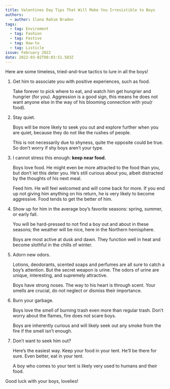 ```yaml
---
title: Valentines Day Tips That Will Make You Irresistible to Boys
authors:
  - author: Ilana Rahim Braden
tags:
  - tag: Enviroment
  - tag: Fashion
  - tag: Festive
  - tag: How-to
  - tag: Listicle
issue: February 2022
date: 2022-03-02T00:03:51.583Z
---
```

Here are some timeless, tried-and-true tactics to lure in all the boys!

1. Get him to associate you with positive experiences, such as food.

   Take forever to pick where to eat, and watch him get hungrier and hungrier (for you). Aggression is a good sign, this means he does not want anyone else in the way of his blooming connection with you(r food).
2. Stay quiet. 

   Boys will be more likely to seek you out and explore further when you are quiet, because they do not like the rushes of people.

   This is not necessarily due to shyness, quite the opposite could be true. So don’t worry if shy boys aren’t your type.
3. I cannot stress this enough: **keep near food.**

   Boys love food. He might even be more attracted to the food than you, but don’t let this deter you. He’s still curious about you, albeit distracted by the thoughts of his next meal.

   Feed him. He will feel welcomed and will come back for more. If you end up not giving him anything on his return, he is very likely to become aggressive. Food tends to get the better of him.
4. Show up for him in the average boy’s favorite seasons: spring, summer, or early fall. 

   You will be hard-pressed to not find a boy out and about in these seasons; the weather will be nice, here in the Northern hemisphere. 

   Boys are most active at dusk and dawn. They function well in heat and become slothful in the chills of winter.
5. Adorn new odors. 

   Lotions, deodorants, scented soaps and perfumes are all sure to catch a boy’s attention. But the secret weapon is urine. The odors of urine are unique, interesting, and supremely attractive.

   Boys have strong noses. The way to his heart is through scent. Your smells are crucial, do not neglect or dismiss their importance.
6. Burn your garbage. 

   Boys love the smell of burning trash even more than regular trash. Don’t worry about the flames, fire does not scare boys. 

   Boys are inherently curious and will likely seek out any smoke from the fire if the smell isn’t enough.
7. Don’t want to seek him out? 

   Here’s the easiest way. Keep your food in your tent. He’ll be there for sure. Even better, eat in your tent. 

   A boy who comes to your tent is likely very used to humans and their food.

Good luck with your boys, lovelies!